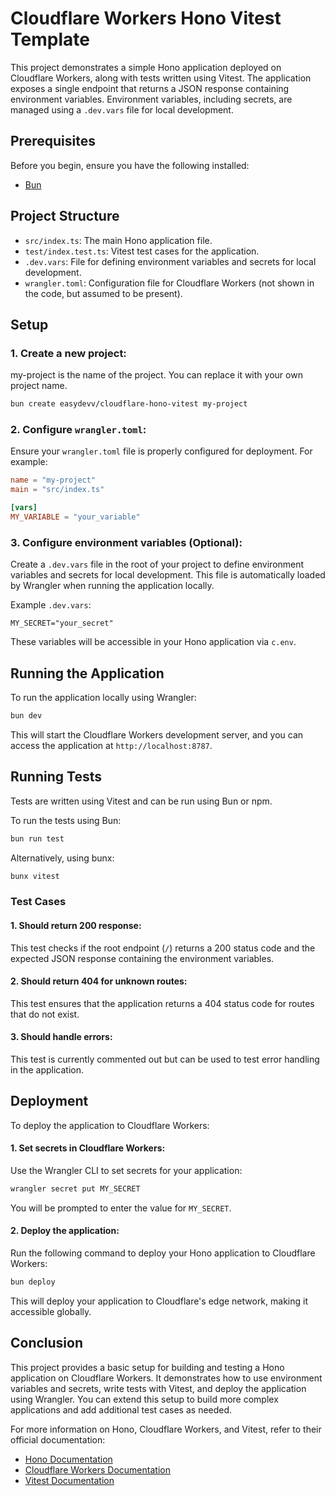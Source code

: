# Cloudflare Workers Hono Vitest Template

This project demonstrates a simple Hono application deployed on Cloudflare Workers, along with tests written using Vitest. The application exposes a single endpoint that returns a JSON response containing environment variables. Environment variables, including secrets, are managed using a `.dev.vars` file for local development.

## Prerequisites

Before you begin, ensure you have the following installed:

- [Bun](https://bun.sh/)

## Project Structure

- `src/index.ts`: The main Hono application file.
- `test/index.test.ts`: Vitest test cases for the application.
- `.dev.vars`: File for defining environment variables and secrets for local development.
- `wrangler.toml`: Configuration file for Cloudflare Workers (not shown in the code, but assumed to be present).

## Setup

### 1. Create a new project:

my-project is the name of the project. You can replace it with your own project name.

```bash
bun create easydevv/cloudflare-hono-vitest my-project
```

### 2. Configure `wrangler.toml`:

Ensure your `wrangler.toml` file is properly configured for deployment. For example:

```toml
name = "my-project"
main = "src/index.ts"

[vars]
MY_VARIABLE = "your_variable"
```

### 3. Configure environment variables (Optional):

Create a `.dev.vars` file in the root of your project to define environment variables and secrets for local development. This file is automatically loaded by Wrangler when running the application locally.

Example `.dev.vars`:

```plaintext
MY_SECRET="your_secret"
```

These variables will be accessible in your Hono application via `c.env`.

## Running the Application

To run the application locally using Wrangler:

```bash
bun dev
```

This will start the Cloudflare Workers development server, and you can access the application at `http://localhost:8787`.

## Running Tests

Tests are written using Vitest and can be run using Bun or npm.

To run the tests using Bun:

```bash
bun run test
```

Alternatively, using bunx:

```bash
bunx vitest
```

### Test Cases

#### 1. Should return 200 response:

This test checks if the root endpoint (`/`) returns a 200 status code and the expected JSON response containing the environment variables.

#### 2. Should return 404 for unknown routes:

This test ensures that the application returns a 404 status code for routes that do not exist.

#### 3. Should handle errors:

This test is currently commented out but can be used to test error handling in the application.

## Deployment

To deploy the application to Cloudflare Workers:

#### 1. Set secrets in Cloudflare Workers:

Use the Wrangler CLI to set secrets for your application:

```bash
wrangler secret put MY_SECRET
```

You will be prompted to enter the value for `MY_SECRET`.

#### 2. Deploy the application:

Run the following command to deploy your Hono application to Cloudflare Workers:

```bash
bun deploy
```

This will deploy your application to Cloudflare's edge network, making it accessible globally.

## Conclusion

This project provides a basic setup for building and testing a Hono application on Cloudflare Workers. It demonstrates how to use environment variables and secrets, write tests with Vitest, and deploy the application using Wrangler. You can extend this setup to build more complex applications and add additional test cases as needed.

For more information on Hono, Cloudflare Workers, and Vitest, refer to their official documentation:

- [Hono Documentation](https://hono.dev/docs/getting-started/cloudflare-workers)
- [Cloudflare Workers Documentation](https://developers.cloudflare.com/workers/)
- [Vitest Documentation](https://vitest.dev/guide/)
